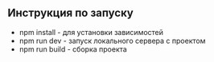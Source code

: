 ## Инструкция по запуску

- npm install - для установки зависимостей
- npm run dev - запуск локального сервера с проектом
- npm run build - сборка проекта